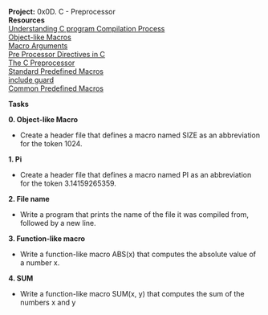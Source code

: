 **Project:** 0x0D. C - Preprocessor</br>
**Resources**</br>
[Understanding C program Compilation Process](https://www.youtube.com/watch?v=eW5he5uFBNM)</br>
[Object-like Macros](https://gcc.gnu.org/onlinedocs/gcc-5.1.0/cpp/Object-like-Macros.html#Object-like-Macros)</br>
[Macro Arguments](https://gcc.gnu.org/onlinedocs/gcc-5.1.0/cpp/Macro-Arguments.html#Macro-Arguments)</br>
[Pre Processor Directives in C](https://www.youtube.com/watch?v=X6HiYbY3Uak)</br>
[The C Preprocessor](https://www.cprogramming.com/tutorial/cpreprocessor.html)</br>
[Standard Predefined Macros](https://gcc.gnu.org/onlinedocs/gcc-5.1.0/cpp/Standard-Predefined-Macros.html#Standard-Predefined-Macros)</br>
[include guard](https://en.wikipedia.org/wiki/Include_guard)</br>
[Common Predefined Macros](https://gcc.gnu.org/onlinedocs/gcc-5.1.0/cpp/Common-Predefined-Macros.html#Common-Predefined-Macros)</br>

**Tasks** </br>

**0. Object-like Macro** 
- Create a header file that defines a macro named SIZE as an abbreviation for the token 1024.

**1. Pi**
- Create a header file that defines a macro named PI as an abbreviation for the token 3.14159265359.

**2. File name**
- Write a program that prints the name of the file it was compiled from, followed by a new line.

**3. Function-like macro**
- Write a function-like macro ABS(x) that computes the absolute value of a number x.

**4. SUM** 
- Write a function-like macro SUM(x, y) that computes the sum of the numbers x and y

